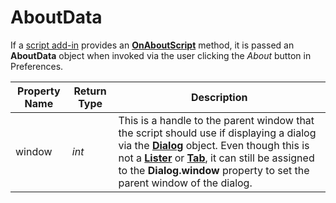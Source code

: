 # AboutData

If a [script add-in](/Manual/scripting/script_add-ins/README.md) provides an **[OnAboutScript](../scripting_events/onaboutscript.md)** method, it is passed an **AboutData** object when invoked via the user clicking the *About* button in Preferences.

| Property Name | Return Type | Description |
| --- | --- | --- |
| window | *int* | This is a handle to the parent window that the script should use if displaying a dialog via the **[Dialog](dialog.md)** object. Even though this is not a **[Lister](lister.md)** or **[Tab](tab.md)**, it can still be assigned to the **Dialog.window** property to set the parent window of the dialog. |

